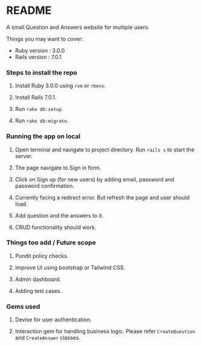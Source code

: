 # README

A small Question and Answers website for multiple users.

Things you may want to cover:

* Ruby version : 3.0.0
* Rails version : 7.0.1

### Steps to install the repo

1. Install Ruby 3.0.0 using `rvm` or `rbenv`.

2. Install Rails 7.0.1.

3. Run `rake db:setup`.

4. Run `rake db:migrate`.

### Running the app on local

1. Open terminal and navigate to project directory. Run `rails s` to start the server.

2. The page navigate to Sign in form.

3. Click on Sign up (for new users) by adding email, password and password confirmation.

4. Currently facing a redirect error. But refresh the page and user should load.

5. Add question and the answers to it.

6. CRUD functionality should work.

### Things too add / Future scope

1. Pundit policy checks.

2. Improve UI using bootstrap or Tailwind CSS.

3. Admin dashboard.

4. Adding test cases.

### Gems used

1. Devise for user authentication.

2. Interaction gem for handling business logic. Please refer `CreateQuestion` and `CreateAnswer` classes.
